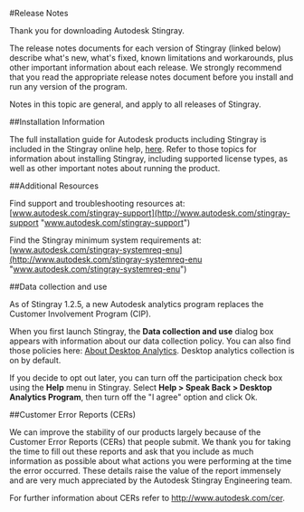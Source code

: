 ﻿#Release Notes

Thank you for downloading Autodesk Stingray.

The release notes documents for each version of Stingray (linked below) describe what's new, what's fixed, known limitations and workarounds, plus other important information about each release. We strongly recommend that you read the appropriate release notes document before you install and run any version of the program.

Notes in this topic are general, and apply to all releases of Stingray.

##Installation Information

The full installation guide for Autodesk products including Stingray is included in the Stingray online help, [here](http://www.autodesk.com/stingray-install-ENU "here"). Refer to those topics for information about installing Stingray, including supported license types, as well as other important notes about running the product.

##Additional Resources

Find support and troubleshooting resources at: [www.autodesk.com/stingray-support](http://www.autodesk.com/stingray-support "www.autodesk.com/stingray-support")

Find the Stingray minimum system requirements at: [www.autodesk.com/stingray-systemreq-enu](http://www.autodesk.com/stingray-systemreq-enu "www.autodesk.com/stingray-systemreq-enu")

##Data collection and use

As of Stingray 1.2.5, a new Autodesk analytics program replaces the Customer Involvement Program (CIP).

When you first launch Stingray, the **Data collection and use** dialog box appears with information about our data collection policy. You can also find those policies here: [About Desktop Analytics](http://www.autodesk.com/company/legal-notices-trademarks/privacy-statement/about-desktop-analytics-english). Desktop analytics collection is on by default.

If you decide to opt out later, you can turn off the participation check box using the **Help** menu in Stingray. Select **Help > Speak Back > Desktop Analytics Program**, then turn off the "I agree" option and click Ok.

##Customer Error Reports (CERs)

We can improve the stability of our products largely because of the Customer Error Reports (CERs) that people submit. We thank you for taking the time to fill out these reports and ask that you include as much information as possible about what actions you were performing at the time the error occurred. These details raise the value of the report immensely and are very much appreciated by the Autodesk Stingray Engineering team.

For further information about CERs refer to http://www.autodesk.com/cer.
